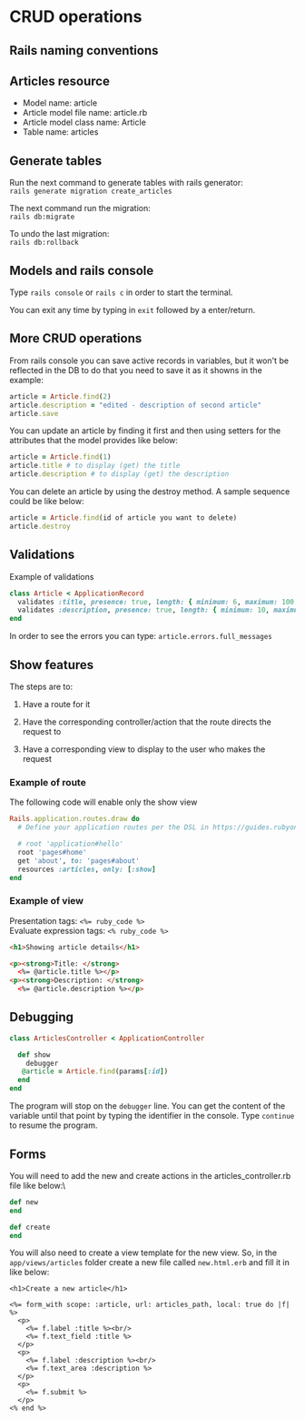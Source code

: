 # CRUD operations
## Rails naming conventions
## Articles resource

- Model name: article
- Article model file name: article.rb
- Article model class name: Article
- Table name: articles


## Generate tables
Run the next command to generate tables with rails generator:\
`rails generate migration create_articles`

The next command run the migration:\
`rails db:migrate`

To undo the last migration:\
`rails db:rollback`


## Models and rails console
Type `rails console` or `rails c` in order to start the terminal.

You can exit any time by typing in `exit` followed by a enter/return.

## More CRUD operations
From rails console you can save active records in variables, but it won't be reflected in the DB to do that you need to save it as it showns in the example:
```ruby
article = Article.find(2)
article.description = "edited - description of second article"
article.save
```
You can update an article by finding it first and then using setters for the attributes that the model provides like below:
```ruby
article = Article.find(1)
article.title # to display (get) the title
article.description # to display (get) the description
```
You can delete an article by using the destroy method. A sample sequence could be like below:
```ruby
article = Article.find(id of article you want to delete)
article.destroy
```

## Validations
Example of validations
```ruby
class Article < ApplicationRecord
  validates :title, presence: true, length: { minimum: 6, maximum: 100 }
  validates :description, presence: true, length: { minimum: 10, maximum: 300 }
end
```
In order to see the errors you can type: `article.errors.full_messages`


## Show features
The steps are to:
1) Have a route for it

2) Have the corresponding controller/action that the route directs the request to

3) Have a corresponding view to display to the user who makes the request


### Example of route
The following code will enable only the show view
```ruby
Rails.application.routes.draw do
  # Define your application routes per the DSL in https://guides.rubyonrails.org/routing.html

  # root 'application#hello'
  root 'pages#home'
  get 'about', to: 'pages#about'
  resources :articles, only: [:show]
end
```

### Example of view
Presentation tags: `<%= ruby_code %>`\
Evaluate expression tags: `<% ruby_code %>`

```html
<h1>Showing article details</h1>

<p><strong>Title: </strong>
  <%= @article.title %></p>
<p><strong>Description: </strong>
  <%= @article.description %></p>
```

## Debugging
```ruby
class ArticlesController < ApplicationController

  def show
    debugger
   @article = Article.find(params[:id])
  end
end
```

The program will stop on the `debugger` line. You can get the content of the variable until that point by typing the identifier in the console. Type `continue` to resume the program.


## Forms

You will need to add the new and create actions in the articles_controller.rb file like below:\
```ruby
def new
end

def create
end 
```

You will also need to create a view template for the new view. So, in the `app/views/articles` folder create a new file called `new.html.erb` and fill it in like below:
```erb
<h1>Create a new article</h1>
 
<%= form_with scope: :article, url: articles_path, local: true do |f| %>
  <p> 
    <%= f.label :title %><br/> 
    <%= f.text_field :title %>
  </p>
  <p>
    <%= f.label :description %><br/> 
    <%= f.text_area :description %> 
  </p>
  <p>
    <%= f.submit %> 
  </p>
<% end %>
```